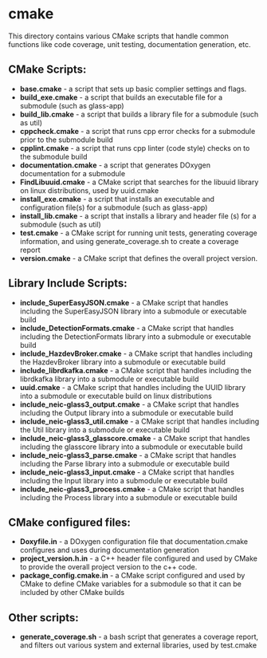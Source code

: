# cmake
This directory contains various CMake scripts that handle common functions like
code coverage, unit testing, documentation generation, etc.

CMake Scripts:
------
* **base.cmake** - a script that sets up basic complier settings and flags.
* **build_exe.cmake** - a script that builds an executable file for a submodule
(such as glass-app)
* **build_lib.cmake** - a script that builds a library file for a submodule
(such as util)
* **cppcheck.cmake** - a script that runs cpp error checks for a submodule prior to
the submodule build
* **cpplint.cmake** - a script that runs cpp linter (code style) checks on to the
submodule build
* **documentation.cmake** - a script that generates DOxygen documentation for a
submodule
* **FindLibuuid.cmake** - a CMake script that searches for the libuuid library on
linux distributions, used by uuid.cmake
* **install_exe.cmake** - a script that installs an executable and configuration
file(s) for a submodule (such as glass-app)
* **install_lib.cmake** - a script that installs a library and header file (s) for a
submodule (such as util)
* **test.cmake** - a CMake script for running unit tests, generating coverage
information, and using generate_coverage.sh to create a coverage report
* **version.cmake** - a CMake script that defines the overall project version.

Library Include Scripts:
------
* **include_SuperEasyJSON.cmake** - a CMake script that handles including the
SuperEasyJSON library into a submodule or executable build
* **include_DetectionFormats.cmake** - a CMake script that handles including the
DetectionFormats library into a submodule or executable build
* **include_HazdevBroker.cmake** - a CMake script that handles including the
HazdevBroker library into a submodule or executable build
* **include_librdkafka.cmake** - a CMake script that handles including the
librdkafka library into a submodule or executable build
* **uuid.cmake** - a CMake script that handles including the UUID library into a
submodule or executable build on linux distributions
* **include_neic-glass3_output.cmake** - a CMake script that handles including the
Output library into a submodule or executable build
* **include_neic-glass3_util.cmake** - a CMake script that handles including the
Util library into a submodule or executable build
* **include_neic-glass3_glasscore.cmake** - a CMake script that handles including the
glasscore library into a submodule or executable build
* **include_neic-glass3_parse.cmake** - a CMake script that handles including the
Parse library into a submodule or executable build
* **include_neic-glass3_input.cmake** - a CMake script that handles including the
Input library into a submodule or executable build
* **include_neic-glass3_process.cmake** - a CMake script that handles including the
Process library into a submodule or executable build

CMake configured files:
------
* **Doxyfile.in** - a DOxygen configuration file that documentation.cmake configures
and uses during documentation generation
* **project_version.h.in** - a C++ header file configured and used by CMake to provide
the overall project version to the c++ code.
* **package_config.cmake.in** - a CMake script configured and used by CMake to define
CMake variables for a submodule so that it can be included by other CMake builds

Other scripts:
------
* **generate_coverage.sh** - a bash script that generates a coverage report, and
filters out various system and external libraries, used by test.cmake
